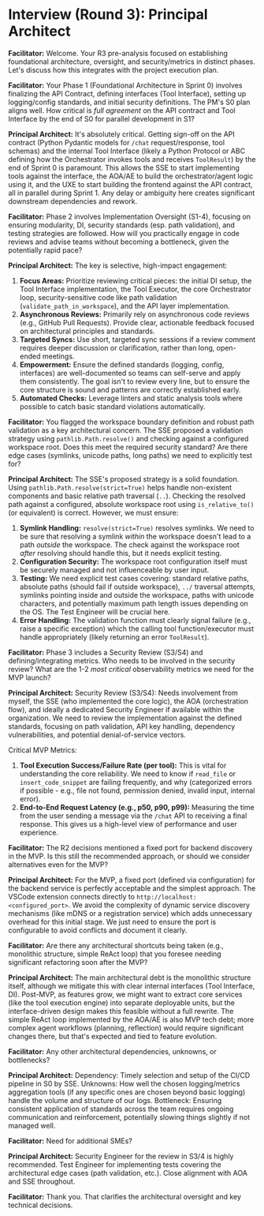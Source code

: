 # Interview (Round 3): Principal Architect

**Facilitator:** Welcome. Your R3 pre-analysis focused on establishing foundational architecture, oversight, and security/metrics in distinct phases. Let's discuss how this integrates with the project execution plan.

**Facilitator:** Your Phase 1 (Foundational Architecture in Sprint 0) involves finalizing the API Contract, defining interfaces (Tool Interface), setting up logging/config standards, and initial security definitions. The PM's S0 plan aligns well. How critical is *full agreement* on the API contract and Tool Interface by the end of S0 for parallel development in S1?

**Principal Architect:** It's absolutely critical. Getting sign-off on the API contract (Python Pydantic models for `/chat` request/response, tool schemas) and the internal Tool Interface (likely a Python Protocol or ABC defining how the Orchestrator invokes tools and receives `ToolResult`) by the end of Sprint 0 is paramount. This allows the SSE to start implementing tools against the interface, the AOA/AE to build the orchestrator/agent logic using it, and the UXE to start building the frontend against the API contract, all in parallel during Sprint 1. Any delay or ambiguity here creates significant downstream dependencies and rework.

**Facilitator:** Phase 2 involves Implementation Oversight (S1-4), focusing on ensuring modularity, DI, security standards (esp. path validation), and testing strategies are followed. How will you practically engage in code reviews and advise teams without becoming a bottleneck, given the potentially rapid pace?

**Principal Architect:** The key is selective, high-impact engagement:
1.  **Focus Areas:** Prioritize reviewing critical pieces: the initial DI setup, the Tool Interface implementation, the Tool Executor, the core Orchestrator loop, security-sensitive code like path validation (`validate_path_in_workspace`), and the API layer implementation.
2.  **Asynchronous Reviews:** Primarily rely on asynchronous code reviews (e.g., GitHub Pull Requests). Provide clear, actionable feedback focused on architectural principles and standards.
3.  **Targeted Syncs:** Use short, targeted sync sessions if a review comment requires deeper discussion or clarification, rather than long, open-ended meetings.
4.  **Empowerment:** Ensure the defined standards (logging, config, interfaces) are well-documented so teams can self-serve and apply them consistently. The goal isn't to review every line, but to ensure the core structure is sound and patterns are correctly established early.
5.  **Automated Checks:** Leverage linters and static analysis tools where possible to catch basic standard violations automatically.

**Facilitator:** You flagged the workspace boundary definition and robust path validation as a key architectural concern. The SSE proposed a validation strategy using `pathlib.Path.resolve()` and checking against a configured workspace root. Does this meet the required security standard? Are there edge cases (symlinks, unicode paths, long paths) we need to explicitly test for?

**Principal Architect:** The SSE's proposed strategy is a solid foundation. Using `pathlib.Path.resolve(strict=True)` helps handle non-existent components and basic relative path traversal (`..`). Checking the resolved path against a configured, absolute workspace root using `is_relative_to()` (or equivalent) is correct. However, we must ensure:
1.  **Symlink Handling:** `resolve(strict=True)` resolves symlinks. We need to be sure that resolving a symlink *within* the workspace doesn't lead to a path *outside* the workspace. The check against the workspace root *after* resolving should handle this, but it needs explicit testing.
2.  **Configuration Security:** The workspace root configuration itself must be securely managed and not influenceable by user input.
3.  **Testing:** We need explicit test cases covering: standard relative paths, absolute paths (should fail if outside workspace), `../` traversal attempts, symlinks pointing inside and outside the workspace, paths with unicode characters, and potentially maximum path length issues depending on the OS. The Test Engineer will be crucial here.
4.  **Error Handling:** The validation function must clearly signal failure (e.g., raise a specific exception) which the calling tool function/executor must handle appropriately (likely returning an error `ToolResult`).

**Facilitator:** Phase 3 includes a Security Review (S3/S4) and defining/integrating metrics. Who needs to be involved in the security review? What are the 1-2 *most critical* observability metrics we need for the MVP launch?

**Principal Architect:** Security Review (S3/S4): Needs involvement from myself, the SSE (who implemented the core logic), the AOA (orchestration flow), and ideally a dedicated Security Engineer if available within the organization. We need to review the implementation against the defined standards, focusing on path validation, API key handling, dependency vulnerabilities, and potential denial-of-service vectors.

Critical MVP Metrics:
1.  **Tool Execution Success/Failure Rate (per tool):** This is vital for understanding the core reliability. We need to know if `read_file` or `insert_code_snippet` are failing frequently, and why (categorized errors if possible - e.g., file not found, permission denied, invalid input, internal error).
2.  **End-to-End Request Latency (e.g., p50, p90, p99):** Measuring the time from the user sending a message via the `/chat` API to receiving a final response. This gives us a high-level view of performance and user experience.

**Facilitator:** The R2 decisions mentioned a fixed port for backend discovery in the MVP. Is this still the recommended approach, or should we consider alternatives even for the MVP?

**Principal Architect:** For the MVP, a fixed port (defined via configuration) for the backend service is perfectly acceptable and the simplest approach. The VSCode extension connects directly to `http://localhost:<configured_port>`. We avoid the complexity of dynamic service discovery mechanisms (like mDNS or a registration service) which adds unnecessary overhead for this initial stage. We just need to ensure the port is configurable to avoid conflicts and document it clearly.

**Facilitator:** Are there any architectural shortcuts being taken (e.g., monolithic structure, simple ReAct loop) that you foresee needing significant refactoring soon after the MVP?

**Principal Architect:** The main architectural debt is the monolithic structure itself, although we mitigate this with clear internal interfaces (Tool Interface, DI). Post-MVP, as features grow, we might want to extract core services (like the tool execution engine) into separate deployable units, but the interface-driven design makes this feasible without a full rewrite. The simple ReAct loop implemented by the AOA/AE is also MVP tech debt; more complex agent workflows (planning, reflection) would require significant changes there, but that's expected and tied to feature evolution.

**Facilitator:** Any other architectural dependencies, unknowns, or bottlenecks?

**Principal Architect:** Dependency: Timely selection and setup of the CI/CD pipeline in S0 by SSE. Unknowns: How well the chosen logging/metrics aggregation tools (if any specific ones are chosen beyond basic logging) handle the volume and structure of our logs. Bottleneck: Ensuring consistent application of standards across the team requires ongoing communication and reinforcement, potentially slowing things slightly if not managed well.

**Facilitator:** Need for additional SMEs?

**Principal Architect:** Security Engineer for the review in S3/4 is highly recommended. Test Engineer for implementing tests covering the architectural edge cases (path validation, etc.). Close alignment with AOA and SSE throughout.

**Facilitator:** Thank you. That clarifies the architectural oversight and key technical decisions. 